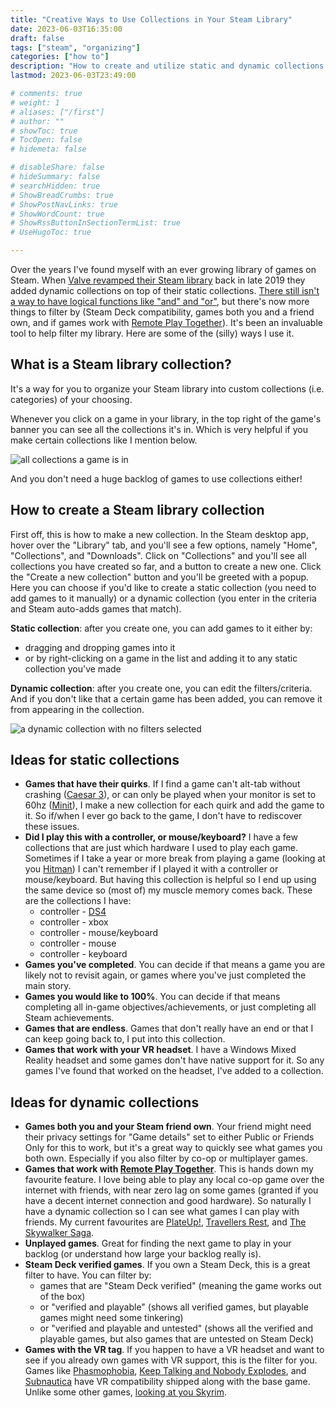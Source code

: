 ```yaml
---
title: "Creative Ways to Use Collections in Your Steam Library"
date: 2023-06-03T16:35:00
draft: false
tags: ["steam", "organizing"]
categories: ["how to"]
description: "How to create and utilize static and dynamic collections for games in your Steam library."
lastmod: 2023-06-03T23:49:00

# comments: true
# weight: 1
# aliases: ["/first"]
# author: ""
# showToc: true
# TocOpen: false
# hidemeta: false

# disableShare: false
# hideSummary: false
# searchHidden: true
# ShowBreadCrumbs: true
# ShowPostNavLinks: true
# ShowWordCount: true
# ShowRssButtonInSectionTermList: true
# UseHugoToc: true

---
```


Over the years I've found myself with an ever growing library of games on Steam. When [Valve revamped their Steam library](https://store.steampowered.com/libraryupdate) back in late 2019 they added dynamic collections on top of their static collections. [There still isn't a way to have logical functions like "and" and "or"](https://www.pcgamer.com/steam-finally-lets-you-take-control-of-your-game-collection-but-needs-more-options/), but there's now more things to filter by (Steam Deck compatibility, games both you and a friend own, and if games work with [Remote Play Together](https://store.steampowered.com/remoteplay)). It's been an invaluable tool to help filter my library. Here are some of the (silly) ways I use it.

## What is a Steam library collection?

It's a way for you to organize your Steam library into custom collections (i.e. categories) of your choosing.

Whenever you click on a game in your library, in the top right of the game's banner you can see all the collections it's in. Which is very helpful if you make certain collections like I mention below.

![all collections a game is in](https://michellebeaule.ca/blog-images/steam-collection-on-banner.webp)

And you don't need a huge backlog of games to use collections either!

## How to create a Steam library collection

First off, this is how to make a new collection. In the Steam desktop app, hover over the "Library" tab, and you'll see a few options, namely "Home", "Collections", and "Downloads". Click on "Collections" and you'll see all collections you have created so far, and a button to create a new one. Click the "Create a new collection" button and you'll be greeted with a popup. Here you can choose if you'd like to create a static collection (you need to add games to it manually) or a dynamic collection (you enter in the criteria and Steam auto-adds games that match).

**Static collection**: after you create one, you can add games to it either by:
- dragging and dropping games into it
- or by right-clicking on a game in the list and adding it to any static collection you've made

**Dynamic collection**: after you create one, you can edit the filters/criteria. And if you don't like that a certain game has been added, you can remove it from appearing in the collection.

![a dynamic collection with no filters selected](https://michellebeaule.ca/blog-images/steam-dynamic-collection-options.webp)

## Ideas for static collections

- **Games that have their quirks**. If I find a game can't alt-tab without crashing ([Caesar 3](https://store.steampowered.com/app/517790/Caesar_3/)), or can only be played when your monitor is set to 60hz ([Minit](https://store.steampowered.com/app/609490/Minit/)), I make a new collection for each quirk and add the game to it. So if/when I ever go back to the game, I don't have to rediscover these issues.
- **Did I play this with a controller, or mouse/keyboard?** I have a few collections that are just which hardware I used to play each game. Sometimes if I take a year or more break from playing a game (looking at you [Hitman](https://store.steampowered.com/app/1659040/HITMAN_3/)) I can't remember if I played it with a controller or mouse/keyboard. But having this collection is helpful so I end up using the same device so (most of) my muscle memory comes back. These are the collections I have:
	- controller - [DS4](https://github.com/Ryochan7/DS4Windows)
	- controller - xbox
	- controller - mouse/keyboard
	- controller - mouse
	- controller - keyboard
- **Games you've completed**. You can decide if that means a game you are likely not to revisit again, or games where you've just completed the main story.
- **Games you would like to 100%**. You can decide if that means completing all in-game objectives/achievements, or just completing all Steam achievements.
- **Games that are endless**. Games that don't really have an end or that I can keep going back to, I put into this collection.
- **Games that work with your VR headset**. I have a Windows Mixed Reality headset and some games don't have native support for it. So any games I've found that worked on the headset, I've added to a collection.

## Ideas for dynamic collections

- **Games both you and your Steam friend own**. Your friend might need their privacy settings for "Game details" set to either Public or Friends Only for this to work, but it's a great way to quickly see what games you both own. Especially if you also filter by co-op or multiplayer games.
- **Games that work with [Remote Play Together](https://store.steampowered.com/remoteplay)**. This is hands down my favourite feature. I love being able to play any local co-op game over the internet with friends, with near zero lag on some games (granted if you have a decent internet connection and good hardware). So naturally I have a dynamic collection so I can see what games I can play with friends. My current favourites are [PlateUp!](https://store.steampowered.com/app/1599600/PlateUp/), [Travellers Rest](https://store.steampowered.com/app/1139980/Travellers_Rest/), and [The Skywalker Saga](https://store.steampowered.com/app/920210/LEGO_Star_Wars_The_Skywalker_Saga/).
- **Unplayed games**. Great for finding the next game to play in your backlog (or understand how large your backlog really is).
- **Steam Deck verified games**. If you own a Steam Deck, this is a great filter to have. You can filter by:
	- games that are "Steam Deck verified" (meaning the game works out of the box)
	- or "verified and playable" (shows all verified games, but playable games might need some tinkering)
	- or "verified and playable and untested" (shows all the verified and playable games, but also games that are untested on Steam Deck)
- **Games with the VR tag**. If you happen to have a VR headset and want to see if you already own games with VR support, this is the filter for you. Games like [Phasmophobia](https://store.steampowered.com/app/739630/Phasmophobia/), [Keep Talking and Nobody Explodes](https://store.steampowered.com/app/341800/Keep_Talking_and_Nobody_Explodes/), and [Subnautica](https://store.steampowered.com/app/264710/Subnautica/) have VR compatibility shipped along with the base game. Unlike some other games, [looking at you Skyrim](https://screenrant.com/skyrim-release-how-many-consoles-times-what-when/).
